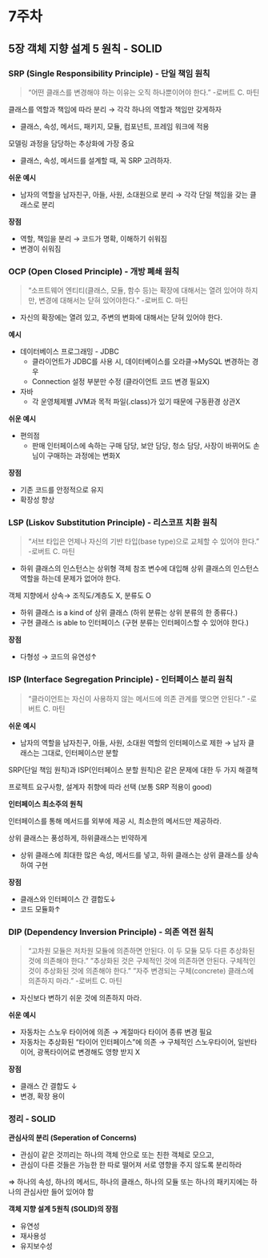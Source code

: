 # 7주차

## 5장 객체 지향 설계 5 원칙 - SOLID

### SRP (Single Responsibility Principle) - 단일 책임 원칙

> “어떤 클래스를 변경해야 하는 이유는 오직 하나뿐이어야 한다.” -로버트 C. 마틴
> 

클래스를 역할과 책임에 따라 분리 → 각각 하나의 역할과 책임만 갖게하자

- 클래스, 속성, 메서드, 패키지, 모듈, 컴포넌트, 프레임 워크에 적용

모델링 과정을 담당하는 추상화에 가장 중요

- 클래스, 속성, 메서드를 설계할 때, 꼭 SRP 고려하자.

**쉬운 예시**

- 남자의 역할을 남자친구, 아들, 사원, 소대원으로 분리 → 각각 단일 책임을 갖는 클래스로 분리

**장점**

- 역할, 책임을 분리 → 코드가 명확, 이해하기 쉬워짐
- 변경이 쉬워짐

### OCP (Open Closed Principle) - 개방 폐쇄 원칙

> “소프트웨어 엔티티(클래스, 모듈, 함수 등)는 확장에 대해서는 열려 있어야 하지만, 변경에 대해서는 닫혀 있어야한다.” -로버트 C. 마틴
> 
- 자신의 확장에는 열려 있고, 주변의 변화에 대해서는 닫혀 있어야 한다.

**예시**

- 데이터베이스 프로그래밍 - JDBC
    - 클라이언트가 JDBC를 사용 시, 데이터베이스를 오라클→MySQL 변경하는 경우
    - Connection 설정 부분만 수정 (클라이언트 코드 변경 필요X)
- 자바
    - 각 운영체제별 JVM과 목적 파일(.class)가 있기 때문에 구동환경 상관X

**쉬운 예시**

- 편의점
    - 판매 인터페이스에 속하는 구매 담당, 보안 담당, 청소 담당, 사장이 바뀌어도 손님이 구매하는 과정에는 변화X

**장점**

- 기존 코드를 안정적으로 유지
- 확장성 향상

### LSP (Liskov Substitution Principle) - 리스코프 치환 원칙

> “서브 타입은 언제나 자신의 기반 타입(base type)으로 교체할 수 있어야 한다.” -로버트 C. 마틴
> 
- 하위 클래스의 인스턴스는 상위형 객체 참조 변수에 대입해 상위 클래스의 인스턴스 역할을 하는데 문제가 없어야 한다.

객체 지향에서 상속→ 조직도/계층도 X, 분류도 O

- 하위 클래스 is a kind of 상위 클래스 (하위 분류는 상위 분류의 한 종류다.)
- 구현 클래스 is able to 인터페이스 (구현 분류는 인터페이스할 수 있어야 한다.)

**장점**

- 다형성 → 코드의 유연성↑

### ISP (Interface Segregation Principle) - 인터페이스 분리 원칙

> “클라이언트는 자신이 사용하지 않는 메서드에 의존 관계를 맺으면 안된다.” -로버트 C. 마틴
> 

**쉬운 예시**

- 남자의 역할을 남자친구, 아들, 사원, 소대원 역할의 인터페이스로 제한 → 남자 클래스는 그대로, 인터페이스만 분할

SRP(단일 책임 원칙)과 ISP(인터페이스 분할 원칙)은 같은 문제에 대한 두 가지 해결책

프로젝트 요구사항, 설계자 취향에 따라 선택 (보통 SRP 적용이 good)

**인터페이스 최소주의 원칙**

인터페이스를 통해 메서드를 외부에 제공 시, 최소한의 메서드만 제공하라.

상위 클래스는 풍성하게, 하위클래스는 빈약하게

- 상위 클래스에 최대한 많은 속성, 메서드를 넣고, 하위 클래스는 상위 클래스를 상속하여 구현

**장점**

- 클래스와 인터페이스 간 결합도↓
- 코드 모듈화↑

### DIP (Dependency Inversion Principle) - 의존 역전 원칙

> “고차원 모듈은 저차원 모듈에 의존하면 안된다. 이 두 모듈 모두 다른  추상화된 것에 의존해야 한다.”
”추상화된 것은 구체적인 것에 의존하면 안된다. 구체적인 것이 추상화된 것에 의존해야 한다.”
”자주 변경되는 구체(concrete) 클래스에 의존하지 마라.” -로버트 C. 마틴
> 
- 자신보다 변하기 쉬운 것에 의존하지 마라.

**쉬운 예시**

- 자동차는 스노우 타이어에 의존 → 계절마다 타이어 종류 변경 필요
- 자동차는 추상화된 “타이어 인터페이스”에 의존 → 구체적인 스노우타이어, 일반타이어, 광폭타이어로 변경해도 영향 받지 X

**장점**

- 클래스 간 결합도 ↓
- 변경, 확장 용이

### 정리 - SOLID

**관심사의 분리 (Seperation of Concerns)**

- 관심이 같은 것끼리는 하나의 객체 안으로 또는 친한 객체로 모으고,
- 관심이 다른 것들은 가능한 한 따로 떨어져 서로 영향을 주지 않도록 분리하라

⇒ 하나의 속성, 하나의 메서드, 하나의 클래스, 하나의 모듈 또는 하나의 패키지에는 하나의 관심사만 들어 있어야 함

**객체 지향 설계 5원칙 (SOLID)의 장점**

- 유연성
- 재사용성
- 유지보수성